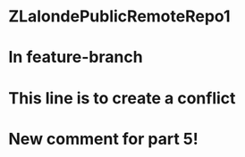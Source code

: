 # ZLalondePublicRemoteRepo1
# In feature-branch
# This line is to create a conflict
# New comment for part 5!